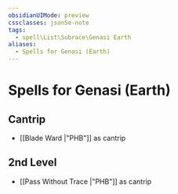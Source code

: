 ```yaml
---
obsidianUIMode: preview
cssclasses: json5e-note
tags:
  - spell\List\Subrace\Genasi Earth
aliases:
  - Spells for Genasi (Earth)
---
```

# Spells for Genasi (Earth)

## Cantrip

- [[Blade Ward \|"PHB"]] as cantrip

## 2nd Level

- [[Pass Without Trace \|"PHB"]] as cantrip

